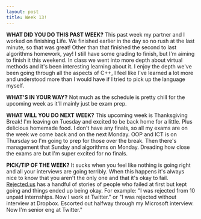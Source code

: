 ```yaml
---
layout: post
title: Week 13!
---
```



**WHAT DID YOU DO THIS PAST WEEK?** This past week my partner and I worked on finishing Life. We finished earlier in the day so no rush at the last minute, so that was great! Other than that finished the second to last algorithms homework, yay! I still have some grading to finish, but I'm aiming to finish it this weekend. In class we went into more depth about virtual methods and it's been interesting learning about it. I enjoy the depth we've been going through all the aspects of C++, I feel like I've learned a lot more and understood more than I would have if I tried to pick up the language myself.

**WHAT'S IN YOUR WAY?** Not much as the schedule is pretty chill for the upcoming week as it'll mainly just be exam prep.

**WHAT WILL YOU DO NEXT WEEK?** This upcoming week is Thanksgiving Break! I'm leaving on Tuesday and excited to be back home for a little. Plus delicious homemade food. I don't have any finals, so all my exams are on the week we come back and on the next Monday. OOP and ICT is on Thursday so I'm going to prep for those over the break. Then there's management that Sunday and algorithms on Monday. Dreading how close the exams are but I'm super excited for no finals.

**PICK/TIP OF THE WEEK?** It sucks when you feel like nothing is going right and all your interviews are going terribly. When this happens it's always nice to know that you aren't the only one and that it's okay to fail. [Rejected.us](http://rejected.us/) has a handful of stories of people who failed at first but kept going and things ended up being okay. For example: "I was rejected from 10 unpaid internships. Now I work at Twitter." or "I was rejected without interview at Dropbox. Escorted out halfway through my Microsoft interview. Now I'm senior eng at Twitter."
